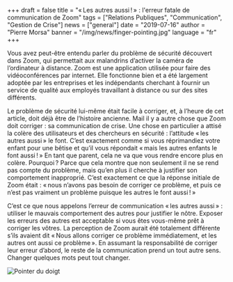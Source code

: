 +++
draft = false
title = "« Les autres aussi ! » : l'erreur fatale de communication de Zoom"
tags = ["Relations Publiques", "Communication", "Gestion de Crise"]
news = ["general"]
date = "2019-07-16"
author = "Pierre Morsa"
banner = "/img/news/finger-pointing.jpg"
language = "fr"
+++
 
Vous avez peut-être entendu parler du problème de sécurité découvert dans Zoom, qui permettait aux malandrins d’activer la caméra de l’ordinateur à distance. Zoom est une application utilisée pour faire des vidéoconférences par internet. Elle fonctionne bien et a été largement adoptée par les entreprises et les indépendants cherchant à fournir un service de qualité aux employés travaillant à distance ou sur des sites différents.

Le problème de sécurité lui-même était facile à corriger, et, à l’heure de cet article, doit déjà être de l’histoire ancienne. Mail il y a autre chose que Zoom doit corriger : sa communication de crise. Une chose en particulier a attisé la colère des utilisateurs et des chercheurs en sécurité : l’attitude « les autres aussi » le font. C’est exactement comme si vous réprimandiez votre enfant pour une bêtise et qu’il vous répondait « mais les autres enfants le font aussi ! » En tant que parent, cela ne va que vous rendre encore plus en colère. Pourquoi ? Parce que cela montre que non seulement il ne se rend pas compte du problème, mais qu’en plus il cherche à justifier son comportement inapproprié. C’est exactement ce que la réponse initiale de Zoom était : « nous n’avons pas besoin de corriger ce problème, et puis ce n’est pas vraiment un problème puisque les autres le font aussi ! »

C’est ce que nous appelons l’erreur de communication « les autres aussi » : utiliser le mauvais comportement des autres pour justifier le nôtre. Exposer les erreurs des autres est acceptable si vous êtes vous-même prêt à corriger les vôtres. La perception de Zoom aurait été totalement différente s’ils avaient dit « Nous allons corriger ce problème immédiatement, et les autres ont aussi ce problème ». En assumant la responsabilité de corriger leur erreur d’abord, le reste de la communication prend un tout autre sens. Changer quelques mots peut tout changer.

![Pointer du doigt](/img/news/finger-pointing.jpg)
